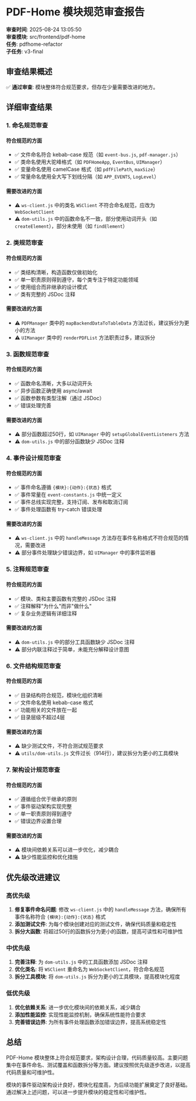 # PDF-Home 模块规范审查报告

**审查时间**: 2025-08-24 13:05:50  
**审查模块**: src/frontend/pdf-home  
**任务**: pdfhome-refactor  
**子任务**: v3-final  

## 审查结果概述

✅ **通过审查**: 模块整体符合规范要求，但存在少量需要改进的地方。

## 详细审查结果

### 1. 命名规范审查

#### 符合规范的方面
- ✅ 文件命名符合 kebab-case 规范（如 `event-bus.js`, `pdf-manager.js`）
- ✅ 类命名使用大驼峰格式（如 `PDFHomeApp`, `EventBus`, `UIManager`）
- ✅ 变量命名使用 camelCase 格式（如 `pdfFilePath`, `maxSize`）
- ✅ 常量命名使用全大写下划线分隔（如 `APP_EVENTS`, `LogLevel`）

#### 需要改进的方面
- ⚠️ `ws-client.js` 中的类名 `WSClient` 不符合命名规范，应改为 `WebSocketClient`
- ⚠️ `dom-utils.js` 中的函数命名不一致，部分使用动词开头（如 `createElement`），部分未使用（如 `findElement`）

### 2. 类规范审查

#### 符合规范的方面
- ✅ 类结构清晰，构造函数仅做初始化
- ✅ 单一职责原则得到遵守，每个类专注于特定功能领域
- ✅ 使用组合而非继承的设计模式
- ✅ 类有完整的 JSDoc 注释

#### 需要改进的方面
- ⚠️ `PDFManager` 类中的 `mapBackendDataToTableData` 方法过长，建议拆分为更小的方法
- ⚠️ `UIManager` 类中的 `renderPDFList` 方法职责过多，建议拆分

### 3. 函数规范审查

#### 符合规范的方面
- ✅ 函数命名清晰，大多以动词开头
- ✅ 异步函数正确使用 async/await
- ✅ 函数参数有类型注解（通过 JSDoc）
- ✅ 错误处理完善

#### 需要改进的方面
- ⚠️ 部分函数超过50行，如 `UIManager` 中的 `setupGlobalEventListeners` 方法
- ⚠️ `dom-utils.js` 中的部分函数缺少 JSDoc 注释

### 4. 事件设计规范审查

#### 符合规范的方面
- ✅ 事件命名遵循 `{模块}:{动作}:{状态}` 格式
- ✅ 事件常量在 `event-constants.js` 中统一定义
- ✅ 事件总线实现完整，支持订阅、发布和取消订阅
- ✅ 事件处理函数有 try-catch 错误处理

#### 需要改进的方面
- ⚠️ `ws-client.js` 中的 `handleMessage` 方法存在事件名称格式不符合规范的情况，需要改进
- ⚠️ 部分事件处理缺少错误边界，如 `UIManager` 中的事件监听器

### 5. 注释规范审查

#### 符合规范的方面
- ✅ 模块、类和主要函数有完整的 JSDoc 注释
- ✅ 注释解释"为什么"而非"做什么"
- ✅ 复杂业务逻辑有详细注释

#### 需要改进的方面
- ⚠️ `dom-utils.js` 中的部分工具函数缺少 JSDoc 注释
- ⚠️ 部分内联注释过于简单，未能充分解释设计意图

### 6. 文件结构规范审查

#### 符合规范的方面
- ✅ 目录结构符合规范，模块化组织清晰
- ✅ 文件命名使用 kebab-case 格式
- ✅ 功能相关的文件放在一起
- ✅ 目录层级不超过4层

#### 需要改进的方面
- ⚠️ 缺少测试文件，不符合测试规范要求
- ⚠️ `utils/dom-utils.js` 文件过长（914行），建议拆分为更小的工具模块

### 7. 架构设计规范审查

#### 符合规范的方面
- ✅ 遵循组合优于继承的原则
- ✅ 事件驱动架构实现完整
- ✅ 单一职责原则得到遵守
- ✅ 错误边界设置合理

#### 需要改进的方面
- ⚠️ 模块间依赖关系可以进一步优化，减少耦合
- ⚠️ 缺少性能监控和优化措施

## 优先级改进建议

### 高优先级
1. **修复事件命名问题**: 修改 `ws-client.js` 中的 `handleMessage` 方法，确保所有事件名称符合 `{模块}:{动作}:{状态}` 格式
2. **添加测试文件**: 为每个模块创建对应的测试文件，确保代码质量和稳定性
3. **拆分大函数**: 将超过50行的函数拆分为更小的函数，提高可读性和可维护性

### 中优先级
1. **完善注释**: 为 `dom-utils.js` 中的工具函数添加 JSDoc 注释
2. **优化类名**: 将 `WSClient` 重命名为 `WebSocketClient`，符合命名规范
3. **拆分工具模块**: 将 `dom-utils.js` 拆分为更小的工具模块，提高模块化程度

### 低优先级
1. **优化依赖关系**: 进一步优化模块间的依赖关系，减少耦合
2. **添加性能监控**: 实现性能监控机制，确保系统性能符合要求
3. **完善错误边界**: 为所有事件处理函数添加错误边界，提高系统稳定性

## 总结

PDF-Home 模块整体上符合规范要求，架构设计合理，代码质量较高。主要问题集中在事件命名、测试覆盖和函数拆分等方面。建议按照优先级逐步改进，以提高代码质量和可维护性。

模块的事件驱动架构设计良好，模块化程度高，为后续功能扩展奠定了良好基础。通过解决上述问题，可以进一步提升模块的稳定性和可维护性。